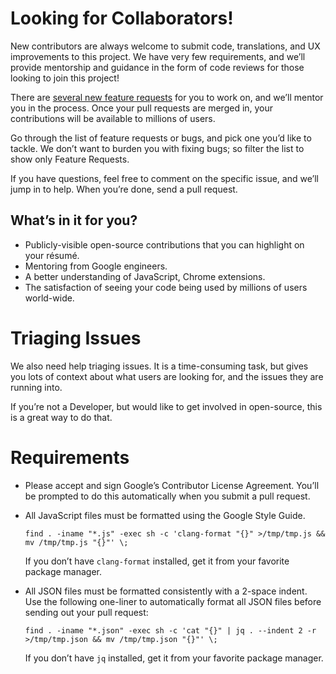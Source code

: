 # Looking for Collaborators!

New contributors are always welcome to submit code, translations, and UX improvements to this 
project. We have very few requirements, and we’ll provide mentorship and guidance in the form of
code reviews for those looking to join this project!

There are [several new feature requests](https://github.com/manastungare/google-calendar-crx/labels/Feature%20Request) for you to work on, and we’ll mentor you in the process. Once your pull requests are merged in, your contributions will be available to millions of users.

Go through the list of feature requests or bugs, and pick one you’d like to tackle. We don’t want to burden you with fixing bugs; so filter the list to show only Feature Requests. 

If you have questions, feel free to comment on the specific issue, and we’ll jump in to help. When you’re done, send a pull request.

## What’s in it for you?

* Publicly-visible open-source contributions that you can highlight on your résumé.
* Mentoring from Google engineers.
* A better understanding of JavaScript, Chrome extensions.
* The satisfaction of seeing your code being used by millions of users world-wide.

# Triaging Issues

We also need help triaging issues. It is a time-consuming task, but gives you lots of context about what users are looking for, and the issues they are running into.

If you’re not a Developer, but would like to get involved in open-source, this is a great way to do that.

# Requirements

- Please accept and sign Google’s Contributor License Agreement. You’ll be prompted to do this 
  automatically when you submit a pull request.

- All JavaScript files must be formatted using the Google Style Guide.
    ```
    find . -iname "*.js" -exec sh -c 'clang-format "{}" >/tmp/tmp.js && mv /tmp/tmp.js "{}"' \;
    ```

  If you don’t have `clang-format` installed, get it from your favorite package manager.

- All JSON files must be formatted consistently with a 2-space indent. Use the following one-liner
  to automatically format all JSON files before sending out your pull request:

    ```
    find . -iname "*.json" -exec sh -c 'cat "{}" | jq . --indent 2 -r >/tmp/tmp.json && mv /tmp/tmp.json "{}"' \;
    ```

  If you don’t have `jq` installed, get it from your favorite package manager.
